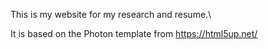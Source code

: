 This is my website for my research and resume.\


It is based on the Photon template from https://html5up.net/
